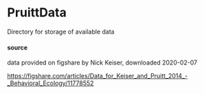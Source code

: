 # PruittData
Directory for storage of available data

#### source

data provided on figshare by Nick Keiser, downloaded 2020-02-07

https://figshare.com/articles/Data_for_Keiser_and_Pruitt_2014_-_Behavioral_Ecology/11778552